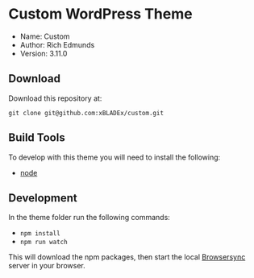 # Custom WordPress Theme

*   Name: Custom
*   Author: Rich Edmunds
*   Version: 3.11.0

## Download

Download this repository at:

`git clone git@github.com:xBLADEx/custom.git`

## Build Tools

To develop with this theme you will need to install the following:

*   [node](https://nodejs.org/)

## Development

In the theme folder run the following commands:

*   `npm install`
*   `npm run watch`

This will download the npm packages, then start the local [Browsersync](https://www.browsersync.io/docs) server in your browser.
